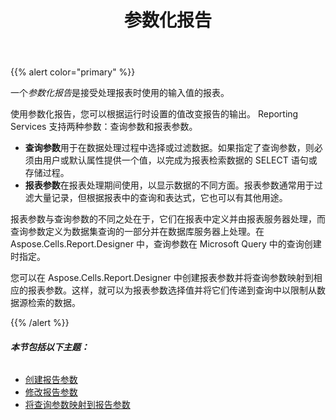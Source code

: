﻿---
title: 参数化报告
type: docs
weight: 60
url: /zh/reportingservices/parameterized-report/
---
{{% alert color="primary" %}} 

一个*参数化报告*是接受处理报表时使用的输入值的报表。

使用参数化报告，您可以根据运行时设置的值改变报告的输出。 Reporting Services 支持两种参数：查询参数和报表参数。

- **查询参数**用于在数据处理过程中选择或过滤数据。如果指定了查询参数，则必须由用户或默认属性提供一个值，以完成为报表检索数据的 SELECT 语句或存储过程。
- **报表参数**在报表处理期间使用，以显示数据的不同方面。报表参数通常用于过滤大量记录，但根据报表中的查询和表达式，它也可以有其他用途。

报表参数与查询参数的不同之处在于，它们在报表中定义并由报表服务器处理，而查询参数定义为数据集查询的一部分并在数据库服务器上处理。在 Aspose.Cells.Report.Designer 中，查询参数在 Microsoft Query 中的查询创建时指定。

您可以在 Aspose.Cells.Report.Designer 中创建报表参数并将查询参数映射到相应的报表参数。这样，就可以为报表参数选择值并将它们传递到查询中以限制从数据源检索的数据。

{{% /alert %}} 
###### **本节包括以下主题：**
- [创建报告参数](/cells/zh/reportingservices/creating-report-parameters/)
- [修改报告参数](/cells/zh/reportingservices/modifying-report-parameters/)
- [将查询参数映射到报告参数](/cells/zh/reportingservices/mapping-query-parameters-to-report-parameters/)
